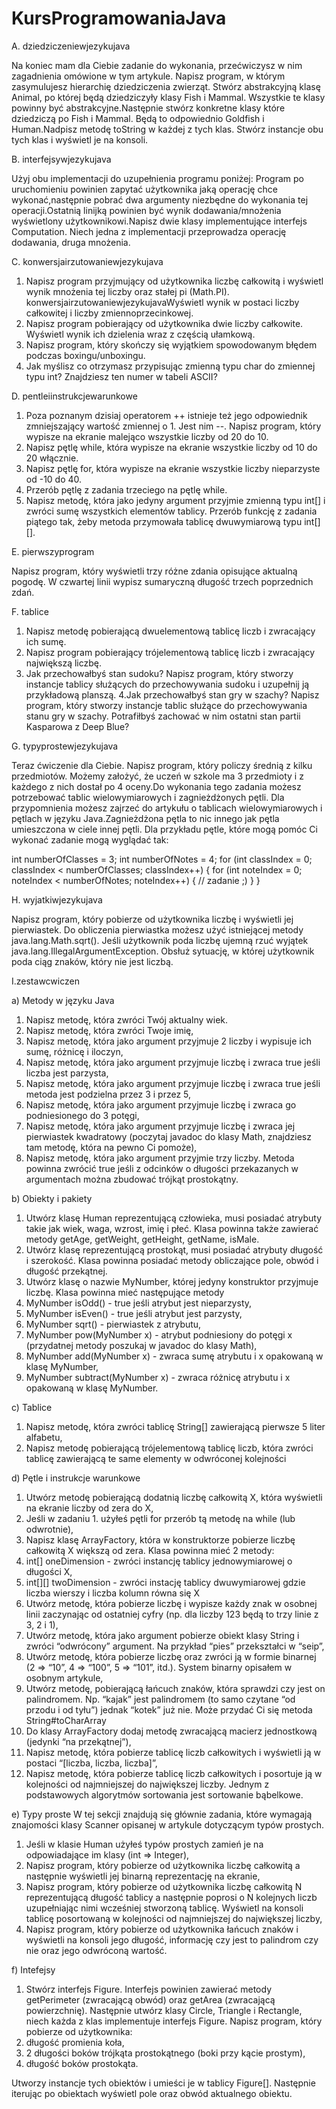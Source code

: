 # KursProgramowaniaJava

A. dziedziczeniewjezykujava


Na koniec mam dla Ciebie zadanie do wykonania, przećwiczysz w nim zagadnienia omówione w tym artykule.
Napisz program, w którym zasymulujesz hierarchię dziedziczenia zwierząt. Stwórz abstrakcyjną klasę Animal, po której będą dziedziczyły 
klasy Fish i Mammal. Wszystkie te klasy powinny być abstrakcyjne.Następnie stwórz konkretne klasy które dziedziczą po Fish i Mammal.
Będą to odpowiednio Goldfish i Human.Nadpisz metodę toString w każdej z tych klas. Stwórz instancje obu tych klas i wyświetl je na konsoli.


B. interfejsywjezykujava


Użyj obu implementacji do uzupełnienia programu poniżej:
Program po uruchomieniu powinien zapytać użytkownika jaką operację chce wykonać,następnie pobrać dwa argumenty niezbędne do 
wykonania tej operacji.Ostatnią linijką powinien być wynik dodawania/mnożenia wyświetlony użytkownikowi.Napisz dwie klasy 
implementujące interfejs Computation. Niech jedna z implementacji przeprowadza operację dodawania, druga mnożenia.


C. konwersjairzutowaniewjezykujava
1. Napisz program przyjmujący od użytkownika liczbę całkowitą i wyświetl wynik mnożenia tej liczby oraz stałej pi (Math.PI). 
konwersjairzutowaniewjezykujavaWyświetl wynik w postaci liczby całkowitej i liczby zmiennoprzecinkowej.
2. Napisz program pobierający od użytkownika dwie liczby całkowite. Wyświetl wynik ich dzielenia wraz z częścią ułamkową.
3. Napisz program, który skończy się wyjątkiem spowodowanym błędem podczas boxingu/unboxingu.
4. Jak myślisz co otrzymasz przypisując zmienną typu char do zmiennej typu int? Znajdziesz ten numer w tabeli ASCII?


D. pentleiinstrukcjewarunkowe


1. Poza poznanym dzisiaj operatorem ++ istnieje też jego odpowiednik zmniejszający wartość zmiennej o 1. Jest nim --. Napisz program,
który wypisze na ekranie malejąco wszystkie liczby od 20 do 10.
2. Napisz pętlę while, która wypisze na ekranie wszystkie liczby od 10 do 20 włącznie.
3. Napisz pętlę for, która wypisze na ekranie wszystkie liczby nieparzyste od -10 do 40.
4. Przerób pętlę z zadania trzeciego na pętlę while.
5. Napisz metodę, która jako jedyny argument przyjmie zmienną typu int[] i zwróci sumę wszystkich elementów tablicy.
Przerób funkcję z zadania piątego tak, żeby metoda przymowała tablicę dwuwymiarową typu int[][].


E. pierwszyprogram


Napisz program, który wyświetli trzy różne zdania opisujące aktualną pogodę. W czwartej linii wypisz sumaryczną
długość trzech poprzednich zdań.


F. tablice


1. Napisz metodę pobierającą dwuelementową tablicę liczb i zwracający ich sumę.
2. Napisz program pobierający trójelementową tablicę liczb i zwracający największą liczbę.
3. Jak przechowałbyś stan sudoku? Napisz program, który stworzy instancje tablicy służących do przechowywania
sudoku i uzupełnij ją przykładową planszą.
4.Jak przechowałbyś stan gry w szachy? Napisz program, który stworzy instancje tablic służące do przechowywania stanu gry w szachy.
Potrafiłbyś zachować w nim ostatni stan partii Kasparowa z Deep Blue?


G. typyprostewjezykujava


Teraz ćwiczenie dla Ciebie. Napisz program, który policzy średnią z kilku przedmiotów. Możemy założyć, że uczeń w szkole ma
3 przedmioty i z każdego z nich dostał po 4 oceny.Do wykonania tego zadania możesz potrzebować tablic wielowymiarowych i zagnieżdżonych
pętli. Dla przypomnienia możesz zajrzeć do artykułu o tablicach wielowymiarowych i pętlach w języku Java.Zagnieżdżona pętla to nic 
innego jak pętla umieszczona w ciele innej pętli. Dla przykładu pętle, które mogą pomóc Ci wykonać zadanie mogą wyglądać tak:

int numberOfClasses = 3;
int numberOfNotes = 4;
for (int classIndex = 0; classIndex < numberOfClasses; classIndex++) {
    for (int noteIndex = 0; noteIndex < numberOfNotes; noteIndex++) {
        // zadanie ;)
    }
}


H. wyjatkiwjezykujava


Napisz program, który pobierze od użytkownika liczbę i wyświetli jej pierwiastek. Do obliczenia pierwiastka możesz użyć istniejącej 
metody java.lang.Math.sqrt(). Jeśli użytkownik poda liczbę ujemną rzuć wyjątek java.lang.IllegalArgumentException. Obsłuż sytuację, 
w której użytkownik poda ciąg znaków, który nie jest liczbą.


I.zestawcwiczen


a) Metody w języku Java
1. Napisz metodę, która zwróci Twój aktualny wiek.
2. Napisz metodę, która zwróci Twoje imię,
3. Napisz metodę, która jako argument przyjmuje 2 liczby i wypisuje ich sumę, różnicę i iloczyn,
4. Napisz metodę, która jako argument przyjmuje liczbę i zwraca true jeśli liczba jest parzysta,
5. Napisz metodę, która jako argument przyjmuje liczbę i zwraca true jeśli metoda jest podzielna przez 3 i przez 5,
6. Napisz metodę, która jako argument przyjmuje liczbę i zwraca go podniesionego do 3 potęgi,
7. Napisz metodę, która jako argument przyjmuje liczbę i zwraca jej pierwiastek kwadratowy (poczytaj javadoc do klasy Math,
znajdziesz tam metodę, która na pewno Ci pomoże),
8. Napisz metodę, która jako argument przyjmie trzy liczby. Metoda powinna zwrócić true jeśli z odcinków o długości przekazanych w 
argumentach można zbudować trójkąt prostokątny.

b) Obiekty i pakiety 
1. Utwórz klasę Human reprezentującą człowieka, musi posiadać atrybuty takie jak wiek, waga, wzrost, imię i płeć. Klasa powinna także
zawierać metody getAge, getWeight, getHeight, getName, isMale.
2. Utwórz klasę reprezentującą prostokąt, musi posiadać atrybuty długość i szerokość. Klasa powinna posiadać metody obliczające pole,
obwód i długość przekątnej.
3. Utwórz klasę o nazwie MyNumber, której jedyny konstruktor przyjmuje liczbę. Klasa powinna mieć następujące metody
4. MyNumber isOdd() - true jeśli atrybut jest nieparzysty,
5. MyNumber isEven() - true jeśli atrybut jest parzysty,
6. MyNumber sqrt() - pierwiastek z atrybutu,
7. MyNumber pow(MyNumber x) - atrybut podniesiony do potęgi x (przydatnej metody poszukaj w javadoc do klasy Math),
8. MyNumber add(MyNumber x) - zwraca sumę atrybutu i x opakowaną w klasę MyNumber,
9. MyNumber subtract(MyNumber x) - zwraca różnicę atrybutu i x opakowaną w klasę MyNumber.

c) Tablice

1. Napisz metodę, która zwróci tablicę String[] zawierającą pierwsze 5 liter alfabetu,
2. Napisz metodę pobierającą trójelementową tablicę liczb, która zwróci tablicę zawierającą te same elementy w odwróconej kolejności

d) Pętle i instrukcje warunkowe

1. Utwórz metodę pobierającą dodatnią liczbę całkowitą X, która wyświetli na ekranie liczby od zera do X,
2. Jeśli w zadaniu 1. użyłeś pętli for przerób tą metodę na while (lub odwrotnie),
3. Napisz klasę ArrayFactory, która w konstruktorze pobierze liczbę całkowitą X większą od zera. Klasa powinna mieć 2 metody:
4. int[] oneDimension - zwróci instancję tablicy jednowymiarowej o długości X,
5. int[][] twoDimension - zwróci instację tablicy dwuwymiarowej gdzie liczba wierszy i liczba kolumn równa się X
6. Utwórz metodę, która pobierze liczbę i wypisze każdy znak w osobnej linii zaczynając od ostatniej cyfry (np. dla liczby 123 będą
to trzy linie z 3, 2 i 1),
7. Utwórz metodę, która jako argument pobierze obiekt klasy String i zwróci “odwrócony” argument. Na przykład “pies” przekształci w
“seip”,
8. Utwórz metodę, która pobierze liczbę oraz zwróci ją w formie binarnej (2 => “10”, 4 => “100”, 5 => “101”, itd.). System binarny 
opisałem w osobnym artykule,
9. Utwórz metodę, pobierającą łańcuch znaków, która sprawdzi czy jest on palindromem. Np. “kajak” jest palindromem (to samo czytane 
“od przodu i od tyłu”) jednak “kotek” już nie. Może przydać Ci się metoda String#toCharArray
10. Do klasy ArrayFactory dodaj metodę zwracającą macierz jednostkową (jedynki “na przekątnej”),
11. Napisz metodę, która pobierze tablicę liczb całkowitych i wyświetli ją w postaci “[liczba, liczba, liczba]”,
12. Napisz metodę, która pobierze tablicę liczb całkowitych i posortuje ją w kolejności od najmniejszej do największej liczby. 
Jednym z podstawowych algorytmów sortowania jest sortowanie bąbelkowe.

e) Typy proste
W tej sekcji znajdują się głównie zadania, które wymagają znajomości klasy Scanner opisanej w artykule dotyczącym typów prostych.

1. Jeśli w klasie Human użyłeś typów prostych zamień je na odpowiadające im klasy (int => Integer),
2. Napisz program, który pobierze od użytkownika liczbę całkowitą a następnie wyświetli jej binarną reprezentację na ekranie,
3. Napisz program, który pobierze od użytkownika liczbę całkowitą N reprezentującą długość tablicy a następnie poprosi o N kolejnych 
liczb uzupełniając nimi wcześniej stworzoną tablicę. Wyświetl na konsoli tablicę posortowaną w kolejności od najmniejszej
do największej liczby,
4. Napisz program, który pobierze od użytkownika łańcuch znaków i wyświetli na konsoli jego długość, informację czy jest to palindrom 
czy nie oraz jego odwróconą wartość.

f) Intefejsy 

1. Stwórz interfejs Figure. Interfejs powinien zawierać metody getPerimeter (zwracającą obwód) oraz getArea (zwracającą powierzchnię). 
Następnie utwórz klasy Circle, Triangle i Rectangle, niech każda z klas implementuje interfejs Figure. Napisz program, który pobierze
od użytkownika:
2. długość promienia koła,
3. 2 długości boków trójkąta prostokątnego (boki przy kącie prostym),
4. długość boków prostokąta.

Utworzy instancje tych obiektów i umieści je w tablicy Figure[]. Następnie iterując po obiektach wyświetl pole oraz 
obwód aktualnego obiektu.


